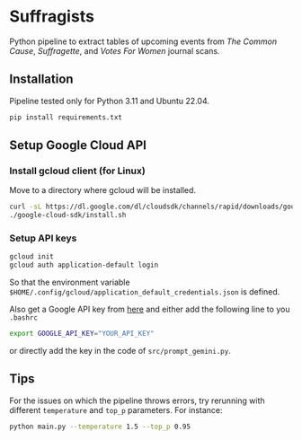 # Suffragists

Python pipeline to extract tables of upcoming events from *The Common Cause*, *Suffragette*, and *Votes For Women* journal scans.

## Installation
Pipeline tested only for Python 3.11 and Ubuntu 22.04.

```bash
pip install requirements.txt
```

## Setup Google Cloud API

### Install gcloud client (for Linux)
Move to a directory where gcloud will be installed.
```bash
curl -sL https://dl.google.com/dl/cloudsdk/channels/rapid/downloads/google-cloud-cli-linux-x86_64.tar.gz | tar -xz
./google-cloud-sdk/install.sh

```

### Setup API keys

```bash
gcloud init
gcloud auth application-default login
```
So that the environment variable `$HOME/.config/gcloud/application_default_credentials.json` is defined.

Also get a Google API key from [here](ai.google.dev) and either add the following line to you `.bashrc`

```bash
export GOOGLE_API_KEY="YOUR_API_KEY"
```

or directly add the key in the code of `src/prompt_gemini.py`.

## Tips

For the issues on which the pipeline throws errors, try rerunning with different `temperature` and `top_p` parameters. For instance:

```bash
python main.py --temperature 1.5 --top_p 0.95
```